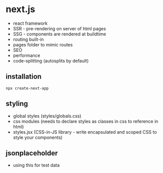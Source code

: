 # next.js

- react framework
- SSR - pre-rendering on server of html pages
- SSG - components are rendered at buildtime
- routing built-in
- pages folder to mimic routes
- SEO
- performance
- code-splitting (autosplits by default)

## installation

```
npx create-next-app
```

## styling

- global styles (styles/globals.css)
- css modules (needs to declare styles as classes in css to reference in html)
- styles.jsx (CSS-in-JS library - write encapsulated and scoped CSS to style your components)

## jsonplaceholder

- using this for test data
